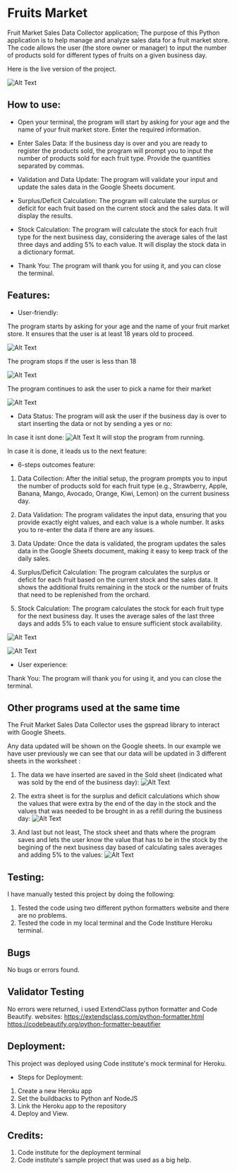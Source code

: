 # Fruits Market
Fruit Market Sales Data Collector application; The purpose of this Python application is to help manage and analyze sales data for a fruit market store. The code allows the user (the store owner or manager) to input the number of products sold for different types of fruits on a given business day.

Here is the live version of the project.

![Alt Text](./media/1.png)

## How to use:
- Open your terminal, the program will start by asking for your age and the name of your fruit market store. Enter the required information.

- Enter Sales Data: If the business day is over and you are ready to register the products sold, the program will prompt you to input the number of products sold for each fruit type. Provide the quantities separated by commas.

- Validation and Data Update: The program will validate your input and update the sales data in the Google Sheets document.

- Surplus/Deficit Calculation: The program will calculate the surplus or deficit for each fruit based on the current stock and the sales data. It will display the results.

- Stock Calculation: The program will calculate the stock for each fruit type for the next business day, considering the average sales of the last three days and adding 5% to each value. It will display the stock data in a dictionary format.

- Thank You: The program will thank you for using it, and you can close the terminal.

## Features:
- User-friendly:

The program starts by asking for your age and the name of your fruit market store. It ensures that the user is at least 18 years old to proceed.

![Alt Text](./media/2.png)

The program stops if the user is less than 18

![Alt Text](./media/3.png)

The program continues to ask the user to pick a name for their market

![Alt Text](./media/4.png)

- Data Status:
The program will ask the user if the business day is over to start inserting the data or not by sending a yes or no:

In case it isnt done:
![Alt Text](./media/5.png)
It will stop the program from running.

In case it is done, it leads us to the next feature:

- 6-steps outcomes feature:

1. Data Collection:
After the initial setup, the program prompts you to input the number of products sold for each fruit type (e.g., Strawberry, Apple, Banana, Mango, Avocado, Orange, Kiwi, Lemon) on the current business day.

2. Data Validation: The program validates the input data, ensuring that you provide exactly eight values, and each value is a whole number. It asks you to re-enter the data if there are any issues.

3. Data Update: Once the data is validated, the program updates the sales data in the Google Sheets document, making it easy to keep track of the daily sales.

4. Surplus/Deficit Calculation: The program calculates the surplus or deficit for each fruit based on the current stock and the sales data. It shows the additional fruits remaining in the stock or the number of fruits that need to be replenished from the orchard.

5. Stock Calculation: The program calculates the stock for each fruit type for the next business day. It uses the average sales of the last three days and adds 5% to each value to ensure sufficient stock availability.

![Alt Text](./media/7.png)

![Alt Text](./media/8.png)

- User experience: 

Thank You: The program will thank you for using it, and you can close the terminal.


## Other programs used at the same time

The Fruit Market Sales Data Collector uses the gspread library to interact with Google Sheets.

Any data updated will be shown on the Google sheets. In our example we have user previously we can see that our data will be updated in 3 different sheets in the worksheet :

1. The data we have inserted are saved in the Sold sheet (indicated what was sold by the end of the business day):
![Alt Text](./media/9.png)


2. The extra sheet is for the surplus and deficit calculations which show the values that were extra by the end of the day in the stock and the values that was needed to be brought in as a refill during the business day:
![Alt Text](./media/10.png)

3. And last but not least, The stock sheet and thats where the program saves and lets the user know the value that has to be in the stock by the begining of the next business day based of calculating sales averages and adding 5% to the values:
![Alt Text](./media/11.png)

## Testing:
I have manually tested this project by doing the following:
1. Tested the code using two different python formatters website and there are no problems.
2. Tested the code in my local terminal and the Code Institure Heroku terminal.

## Bugs
No bugs or errors found.

## Validator Testing
No errors were returned, i used ExtendClass python formatter and Code Beautify.
websites:
https://extendsclass.com/python-formatter.html
https://codebeautify.org/python-formatter-beautifier 

## Deployment:
This project was deployed using Code institute's mock terminal for Heroku.
- Steps for Deployment:
1. Create a new Heroku app
2. Set the buildbacks to Python anf NodeJS
3. Link the Heroku app to the repository
4. Deploy and View.

## Credits:
1. Code institute for the deployment terminal
2. Code institute's sample project that was used as a big help.
